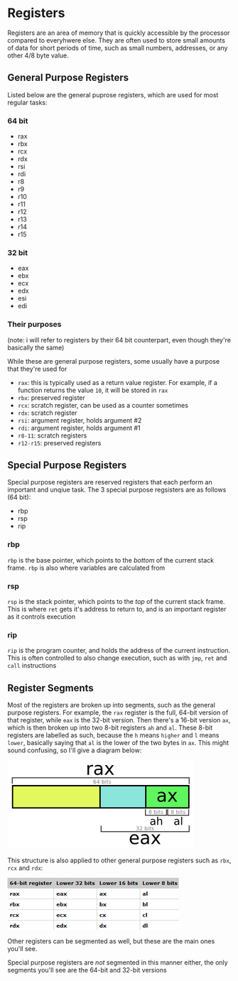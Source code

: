 # Registers

Registers are an area of memory that is quickly accessible by the processor compared to everyhwere else. They are often used to store small amounts of data for short periods of time, such as small numbers, addresses, or any other 4/8 byte value.

## General Purpose Registers

Listed below are the general puprose registers, which are used for most regular tasks:

### 64 bit

* rax
* rbx
* rcx
* rdx
* rsi
* rdi
* r8
* r9
* r10
* r11
* r12
* r13
* r14
* r15

### 32 bit

* eax
* ebx
* ecx
* edx
* esi
* edi

### Their purposes

\(note: i will refer to registers by their 64 bit counterpart, even though they're basically the same\)

While these are general purpose registers, some usually have a purpose that they're used for

* `rax`: this is typically used as a return value register. For example, if a function returns the value `10`, it will be stored in `rax`
* `rbx`: preserved register
* `rcx`: scratch register, can be used as a counter sometimes
* `rdx`: scratch register
* `rsi`: argument register, holds argument \#2
* `rdi`: argument register, holds argument \#1
* `r8-11`: scratch registers
* `r12-r15`: preserved registers

## Special Purpose Registers

Special purpose registers are reserved registers that each perform an important and unqiue task. The 3 special purpose regsisters are as follows \(64 bit\):

* rbp
* rsp
* rip

### rbp

`rbp` is the base pointer, which points to the _bottom_ of the current stack frame. `rbp` is also where variables are calculated from

### rsp

`rsp` is the stack pointer, which points to the _top_ of the current stack frame. This is where `ret` gets it's address to return to, and is an important register as it controls execution

### rip

`rip` is the program counter, and holds the address of the current instruction. This is often controlled to also change execution, such as with `jmp`, `ret` and `call` instructions

## Register Segments

Most of the registers are broken up into segments, such as the general purpose registers. For example, the `rax` register is the full, 64-bit version of that register, while `eax` is the 32-bit version. Then there's a 16-bit version `ax`, which is then broken up into two 8-bit registers `ah` and `al`. These 8-bit registers are labelled as such, because the `h` means `higher` and `l` means `lower`, basically saying that `al` is the lower of the two bytes in `ax`. This might sound confusing, so I'll give a diagram below:

![rax](../../.gitbook/assets/rax.png)

This structure is also applied to other general purpose registers such as `rbx`, `rcx` and `rdx`:

![registers](../../.gitbook/assets/registers.png)

Other registers can be segmented as well, but these are the main ones you'll see.

Special purpose registers are _not_ segmented in this manner either, the only segments you'll see are the 64-bit and 32-bit versions

